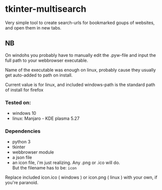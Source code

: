 # tkinter-multisearch
Very simple tool to create search-urls for bookmarked goups of websites, and open them in new tabs.

## NB
On windohs you probably have to manually edit the .pyw-file and input the full path to your webbrowser executable.

Name of the executable was enough on linux, probably cause they usually get auto-added to path on install.

Current value is for linux, and included windows-path is the standard path of install for firefox  


### Tested on: 
* windows 10
* linux: Manjaro - KDE plasma 5.27


### Dependencies
* python 3
* tkinter
* webbrowser module
* a json file
* an icon file, i'm just realizing. Any .png or .ico will do. <br>But the filename has to be: ```icon```

Replace included icon.ico ( windows ) or icon.png ( linux ) with your own, if you're paranoid.
